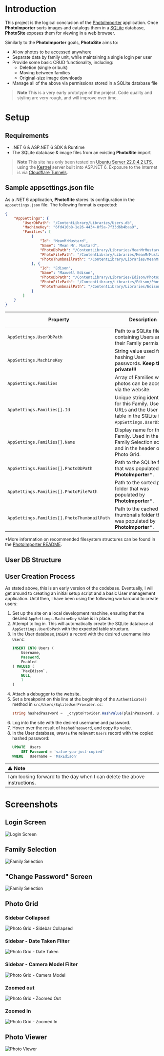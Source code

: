 # Introduction
This project is the logical conclusion of the [PhotoImporter](https://github.com/jacobrobertjohnson/PhotoImporter) application. Once **PhotoImporter** sorts images and catalogs them in a [SQLite](https://www.sqlite.org/index.html) database, **PhotoSite** exposes them for viewing in a web browser.

Similarly to the **PhotoImporter** goals, **PhotoSite** aims to:

- Allow photos to be accessed anywhere
- Separate data by family unit, while maintaining a single login per user
- Provide some basic CRUD functionality, including:
    - Deletion (single or bulk)
    - Moving between families
    - Original-size image downloads
- Manage all of the above via permissions stored in a SQLite database file

> **Note**
> This is a very early prototype of the project. Code quality and styling are very rough, and will improve over time.

# Setup
## Requirements
- .NET 6 & ASP.NET 6 SDK & Runtime
- The SQLite database & image files from an existing **PhotoSite** import

> **Note**
> This site has only been tested on [Ubuntu Server 22.0.4.2 LTS](https://ubuntu.com/download/server), using the [Kestrel](https://learn.microsoft.com/en-us/aspnet/core/fundamentals/servers/kestrel?view=aspnetcore-7.0) server built into ASP.NET 6. Exposure to the Internet is via [Cloudflare Tunnels](https://www.cloudflare.com/products/tunnel/).

## Sample appsettings.json file
As a .NET 6 application, **PhotoSite** stores its configuration in the `appsettings.json` file. The following format is expected:

```JSON
{
    "AppSettings": {
        "UserDbPath": "/ContentLibrary/Libraries/Users.db",
        "MachineKey": "6fd410b8-1e26-4434-8f5a-7f33d6b4baa9",
        "Families": [
            {
                "Id": "MeanMrMustard",
                "Name": "Mean Mr. Mustard",
                "PhotoDbPath": "/ContentLibrary/Libraries/MeanMrMustard/Photos.db",
                "PhotoFilePath": "/ContentLibrary/Libraries/MeanMrMustard/Photos/",
                "PhotoThumbnailPath": "/ContentLibrary/Libraries/MeanMrMustard/Thumbnails/"
            }, {
                "Id": "Edison",
                "Name": "Maxwell Edison",
                "PhotoDbPath": "/ContentLibrary/Libraries/Edison/Photos.db",
                "PhotoFilePath": "/ContentLibrary/Libraries/Edison/Photos/",
                "PhotoThumbnailPath": "/ContentLibrary/Libraries/Edison/Thumbnails/"
            }
        ]
    }
}
```

|Property|Description|Created Automatically?|
|---|---|---|
|`AppSettings.UserDbPath`|Path to a SQLite file containing Users and their Family permissions|Yes|
|`AppSettings.MachineKey`|String value used for hashing User passwords. **Keep this private!!!**||
|`AppSettings.Families`|Array of Families whose photos can be accessed via the website.||
|`AppSettings.Families[].Id`|Unique string identifier for this Family. Used in URLs and the User link table in the SQLite file at `AppSettings.UserDbPath`.||
|`AppSettings.Families[].Name`|Display name for this Family. Used in the Family Selection screen and in the header of the Photo Grid.||
|`AppSettings.Families[].PhotoDbPath`|Path to the SQLite file that was populated by **PhotoImporter***.|No|
|`AppSettings.Families[].PhotoFilePath`|Path to the sorted photo folder that was populated by **PhotoImporter***.|No|
|`AppSettings.Families[].PhotoThumbnailPath`|Path to the cached thumbnails folder that was populated by **PhotoImporter***.|No|

*More information on recommended filesystem structures can be found in the [PhotoImporter README](https://github.com/jacobrobertjohnson/PhotoImporter#sample-setup-scenario).

## User DB Structure

## User Creation Process
As stated above, this is an early version of the codebase. Eventually, I will get around to creating an initial setup script and a basic User management application. Until then, I have been using the following workaround to create users:

1. Set up the site on a local development machine, ensuring that the desired `AppSettings.MachineKey` value is in place.
1. Attempt to log in. This will automatically create the SQLite database at `AppSettings.UserDbPath` with the expected table structure.
1. In the User database,`INSERT` a record with the desired username into `Users`:
    ```SQL
    INSERT INTO Users (
        Username,
        Password,
        Enabled
    ) VALUES (
        `MaxEdison`,
        NULL,
        1
    )
    ```
1. Attach a debugger to the website.
1. Set a breakpoint on this line at the beginning of the `Authenticate()` method in `src/Users/SqliteUserProvider.cs`:
    ```C#
    string hashedPassword =  _cryptoProvider.HashValue(plainPassword, username, _machineKey);
    ```
1. Log into the site with the desired username and password.
1. Hover over the result of `hashedPassword`, and copy its value.
1. In the User database, `UPDATE` the relevant `Users` record with the copied hashed password:
    ```SQL
    UPDATE  Users
        SET Password = 'value-you-just-copied'
    WHERE   Username = 'MaxEdison'
    ```

|:warning: Note|
|:--|
|I am looking forward to the day when I can delete the above instructions.|

# Screenshots
## Login Screen
![Login Screen](./readme/img/login.png)

## Family Selection
![Family Selection](./readme/img/families.png)

## "Change Password" Screen
![Family Selection](./readme/img/password.png)

## Photo Grid
### Sidebar Collapsed
![Photo Grid - Sidebar Collapsed](./readme/img/photos-collapsed.png)

### Sidebar - Date Taken Filter
![Photo Grid - Date Taken](./readme/img/photos-date-taken.png)

### Sidebar - Camera Model Filter
![Photo Grid - Camera Model](./readme/img/photos-camera-model.png)

### Zoomed out
![Photo Grid - Zoomed Out](./readme/img/photos-zoomed-out.png)

### Zoomed In
![Photo Grid - Zoomed In](./readme/img/photos-zoomed-in.png)

## Photo Viewer
![Photo Viewer](./readme/img/viewer.png)